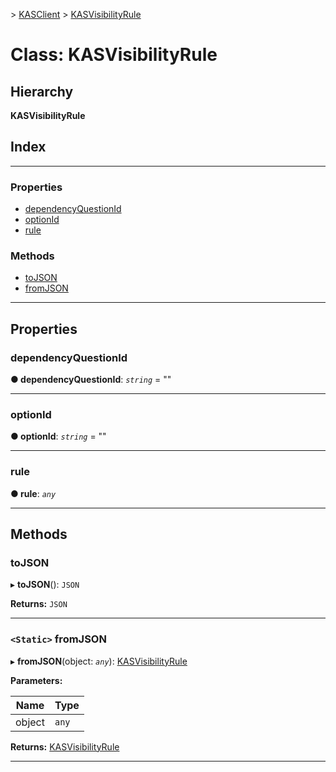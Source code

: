 [](../README.md) > [KASClient](../modules/kasclient.md) > [KASVisibilityRule](../classes/kasclient.kasvisibilityrule.md)

# Class: KASVisibilityRule

## Hierarchy

**KASVisibilityRule**

## Index

---

### Properties

* [dependencyQuestionId](kasclient.kasvisibilityrule.md#dependencyquestionid)
* [optionId](kasclient.kasvisibilityrule.md#optionid)
* [rule](kasclient.kasvisibilityrule.md#rule)

### Methods

* [toJSON](kasclient.kasvisibilityrule.md#tojson)
* [fromJSON](kasclient.kasvisibilityrule.md#fromjson)

---

## Properties

<a id="dependencyquestionid"></a>

###  dependencyQuestionId

**● dependencyQuestionId**: *`string`* = ""

___
<a id="optionid"></a>

###  optionId

**● optionId**: *`string`* = ""

___
<a id="rule"></a>

###  rule

**● rule**: *`any`*

___

## Methods

<a id="tojson"></a>

###  toJSON

▸ **toJSON**(): `JSON`

**Returns:** `JSON`

___
<a id="fromjson"></a>

### `<Static>` fromJSON

▸ **fromJSON**(object: *`any`*): [KASVisibilityRule](kasclient.kasvisibilityrule.md)

**Parameters:**

| Name | Type |
| ------ | ------ |
| object | `any` |

**Returns:** [KASVisibilityRule](kasclient.kasvisibilityrule.md)

___

